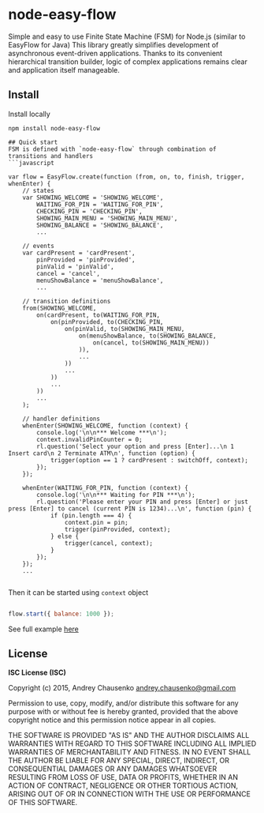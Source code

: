 # node-easy-flow

Simple and easy to use Finite State Machine (FSM) for Node.js (similar to EasyFlow for Java)
This library greatly simplifies development of asynchronous event-driven applications. 
Thanks to its convenient hierarchical transition builder, logic of complex applications remains clear and application itself manageable.
     
## Install
Install locally
```
npm install node-easy-flow

## Quick start
FSM is defined with `node-easy-flow` through combination of transitions and handlers
```javascript

var flow = EasyFlow.create(function (from, on, to, finish, trigger, whenEnter) {
    // states
    var SHOWING_WELCOME = 'SHOWING_WELCOME',
        WAITING_FOR_PIN = 'WAITING_FOR_PIN',
        CHECKING_PIN = 'CHECKING_PIN',
        SHOWING_MAIN_MENU = 'SHOWING_MAIN_MENU',
        SHOWING_BALANCE = 'SHOWING_BALANCE',
        ...

    // events
    var cardPresent = 'cardPresent',
        pinProvided = 'pinProvided',
        pinValid = 'pinValid',
        cancel = 'cancel',
        menuShowBalance = 'menuShowBalance',
        ...

    // transition definitions
    from(SHOWING_WELCOME,
        on(cardPresent, to(WAITING_FOR_PIN,
            on(pinProvided, to(CHECKING_PIN,
                on(pinValid, to(SHOWING_MAIN_MENU,
                    on(menuShowBalance, to(SHOWING_BALANCE,
                        on(cancel, to(SHOWING_MAIN_MENU))
                    )),
                    ...
                ))
                ...
            ))
            ...
        ))
        ...
    );

    // handler definitions
    whenEnter(SHOWING_WELCOME, function (context) {
        console.log('\n\n*** Welcome ***\n');
        context.invalidPinCounter = 0;
        rl.question('Select your option and press [Enter]...\n 1 Insert card\n 2 Terminate ATM\n', function (option) {
            trigger(option == 1 ? cardPresent : switchOff, context);
        });
    });

    whenEnter(WAITING_FOR_PIN, function (context) {
        console.log('\n\n*** Waiting for PIN ***\n');
        rl.question('Please enter your PIN and press [Enter] or just press [Enter] to cancel (current PIN is 1234)...\n', function (pin) {
            if (pin.length === 4) {
                context.pin = pin;
                trigger(pinProvided, context);
            } else {
                trigger(cancel, context);
            }
        });
    });
    ...
    
```

Then it can be started using `context` object
```javascript

flow.start({ balance: 1000 });

```
See full example [here](https://github.com/Beh01der/node-easy-flow/blob/master/lib/atm-example.js)

## License 
**ISC License (ISC)**

Copyright (c) 2015, Andrey Chausenko <andrey.chausenko@gmail.com>

Permission to use, copy, modify, and/or distribute this software for any
purpose with or without fee is hereby granted, provided that the above
copyright notice and this permission notice appear in all copies.

THE SOFTWARE IS PROVIDED "AS IS" AND THE AUTHOR DISCLAIMS ALL WARRANTIES
WITH REGARD TO THIS SOFTWARE INCLUDING ALL IMPLIED WARRANTIES OF
MERCHANTABILITY AND FITNESS. IN NO EVENT SHALL THE AUTHOR BE LIABLE FOR
ANY SPECIAL, DIRECT, INDIRECT, OR CONSEQUENTIAL DAMAGES OR ANY DAMAGES
WHATSOEVER RESULTING FROM LOSS OF USE, DATA OR PROFITS, WHETHER IN AN
ACTION OF CONTRACT, NEGLIGENCE OR OTHER TORTIOUS ACTION, ARISING OUT OF
OR IN CONNECTION WITH THE USE OR PERFORMANCE OF THIS SOFTWARE.
